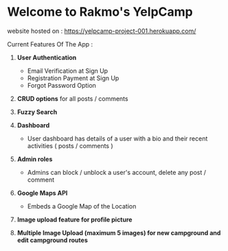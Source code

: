 # Welcome to Rakmo's YelpCamp
website hosted on : https://yelpcamp-project-001.herokuapp.com/

Current Features Of The App : 

1. **User Authentication**
    + Email Verification at Sign Up
    + Registration Payment at Sign Up
    + Forgot Password Option

3. **CRUD options** for all posts / comments

3. **Fuzzy Search** 

3. **Dashboard**
    + User dashboard has details of a user with a bio and their recent activities ( posts / comments )

2. **Admin roles**
    + Admins can block / unblock a user's account, delete any post / comment

4. **Google Maps API**
    + Embeds a Google Map of the Location

5. **Image upload feature for profile picture**

5. **Multiple Image Upload (maximum 5 images) for new campground and edit campground routes**
 

